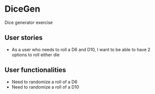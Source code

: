 # DiceGen
Dice generator exercise


## User stories
- As a user who needs to roll a D6 and D10, I want to   be able to have 2 options to roll either die

## User functionalities 
- Need to randomize a roll of a D6
- Need to randomize a roll of a D10
